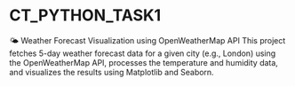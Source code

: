 # CT_PYTHON_TASK1
🌤️ Weather Forecast Visualization using OpenWeatherMap API This project fetches 5-day weather forecast data for a given city (e.g., London) using the OpenWeatherMap API, processes the temperature and humidity data, and visualizes the results using Matplotlib and Seaborn.
